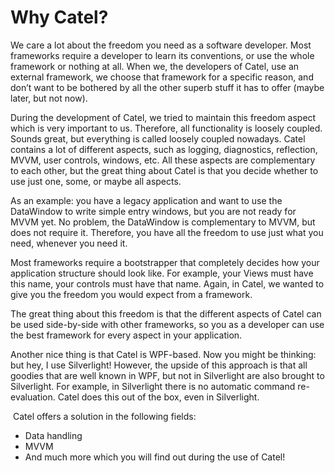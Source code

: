 # Why Catel?

We care a lot about the freedom you need as a software developer. Most frameworks require a developer to learn its conventions, or use the whole framework or nothing at all. When we, the developers of Catel, use an external framework, we choose that framework for a specific reason, and don’t want to be bothered by all the other superb stuff it has to offer (maybe later, but not now).

During the development of Catel, we tried to maintain this freedom aspect which is very important to us. Therefore, all functionality is loosely coupled. Sounds great, but everything is called loosely coupled nowadays. Catel contains a lot of different aspects, such as logging, diagnostics, reflection, MVVM, user controls, windows, etc. All these aspects are complementary to each other, but the great thing about Catel is that you decide whether to use just one, some, or maybe all aspects.

As an example: you have a legacy application and want to use the DataWindow to write simple entry windows, but you are not ready for MVVM yet. No problem, the DataWindow is complementary to MVVM, but does not require it. Therefore, you have all the freedom to use just what you need, whenever you need it.

Most frameworks require a bootstrapper that completely decides how your application structure should look like. For example, your Views must have this name, your controls must have that name. Again, in Catel, we wanted to give you the freedom you would expect from a framework.

The great thing about this freedom is that the different aspects of Catel can be used side-by-side with other frameworks, so you as a developer can use the best framework for every aspect in your application.

Another nice thing is that Catel is WPF-based. Now you might be thinking: but hey, I use Silverlight! However, the upside of this approach is that all goodies that are well known in WPF, but not in Silverlight are also brought to Silverlight. For example, in Silverlight there is no automatic command re-evaluation. Catel does this out of the box, even in Silverlight.

 Catel offers a solution in the following fields:

-   Data handling
-   MVVM
-   And much more which you will find out during the use of Catel!

